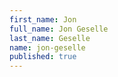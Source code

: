 ```yaml
---
first_name: Jon
full_name: Jon Geselle
last_name: Geselle
name: jon-geselle
published: true
---
```

